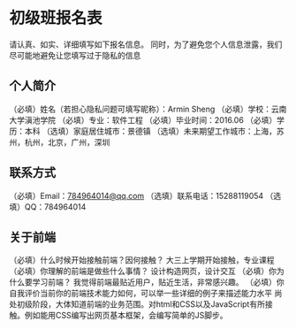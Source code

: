 # 初级班报名表

请认真、如实、详细填写如下报名信息。
同时，为了避免您个人信息泄露，我们尽可能地避免让您填写过于隐私的信息

## 个人简介

（必填）姓名（若担心隐私问题可填写昵称）：Armin Sheng
（必填）学校：云南大学滇池学院
（必填）专业：软件工程
（必填）毕业时间：2016.06
（必填）学历：本科
（选填）家庭居住城市：景德镇
（选填）未来期望工作城市：上海，苏州，杭州，北京，广州，深圳

## 联系方式

（必填）Email：784964014@qq.com
（选填）联系电话：15288119054
（选填）QQ：784964014

## 关于前端

（必填）什么时候开始接触前端？因何接触？
大三上学期开始接触，专业课程
（必填）你理解的前端是做些什么事情？
设计构造网页，设计交互
（必填）你为什么要学习前端？
我觉得前端最贴近用户，贴近生活，非常感兴趣。
（必填）你自我评价当前你的前端技术能力如何，可以举一些详细的例子来描述能力水平
尚处初级阶段，大体知道前端的业务范围。对html和CSS以及JavaScript有所接触。例如能用CSS编写出网页基本框架，会编写简单的JS脚步。
